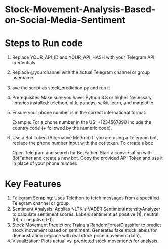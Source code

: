 # Stock-Movement-Analysis-Based-on-Social-Media-Sentiment


# Steps to Run code

1. Replace YOUR_API_ID and YOUR_API_HASH with your Telegram API credentials.
2. Replace @yourchannel with the actual Telegram channel or group username.
3. ave the script as stock_prediction.py and run it
4. Prerequisites
   Make sure you have:
   Python 3.8 or higher
   Necessary libraries installed: telethon, nltk, pandas, scikit-learn, and matplotlib
5. Ensure your phone number is in the correct international format:

    Example: For a phone number in the US: +1234567890
    Include the country code (+ followed by the numeric code).

6.  Use a Bot Token (Alternative Method)
    If you are using a Telegram bot, replace the phone number input with the bot token. To create a bot:

    Open Telegram and search for BotFather.
    Start a conversation with BotFather and create a new bot.
    Copy the provided API Token and use it in place of your phone number.
   
# Key Features

1. Telegram Scraping:
   Uses Telethon to fetch messages from a specified Telegram channel or group.
2. Sentiment Analysis:
   Applies NLTK's VADER SentimentIntensityAnalyzer to calculate sentiment scores.
   Labels sentiment as positive (1), neutral (0), or negative (-1).
3. Stock Movement Prediction:
   Trains a RandomForestClassifier to predict stock movement based on sentiment.
   Generates fake stock labels for demonstration (replace with real stock price movement data).
4. Visualization:
   Plots actual vs. predicted stock movements for analysis.
